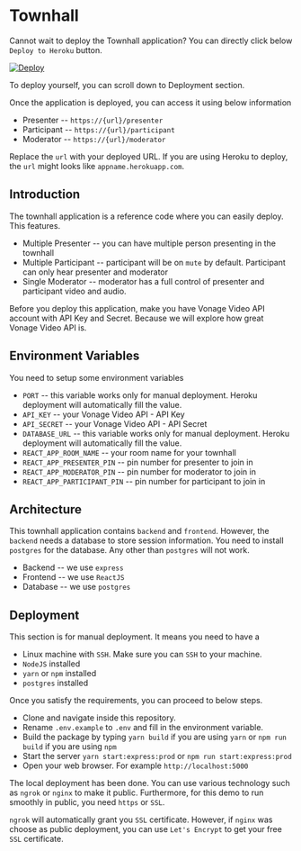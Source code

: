 # Townhall
Cannot wait to deploy the Townhall application? You can directly click below `Deploy to Heroku` button.

[![Deploy](https://www.herokucdn.com/deploy/button.svg)](https://heroku.com/deploy?template=https://github.com/nexmo-se/townhall)

To deploy yourself, you can scroll down to Deployment section.

Once the application is deployed, you can access it using below information

  - Presenter -- `https://{url}/presenter`
  - Participant -- `https://{url}/participant`
  - Moderator -- `https://{url}/moderator`
  
Replace the `url` with your deployed URL. If you are using Heroku to deploy, the `url` might looks like `appname.herokuapp.com`. 

## Introduction
The townhall application is a reference code where you can easily deploy. This features.

  - Multiple Presenter -- you can have multiple person presenting in the townhall
  - Multiple Participant -- participant will be on `mute` by default. Participant can only hear presenter and moderator
  - Single Moderator -- moderator has a full control of presenter and participant video and audio.

Before you deploy this application, make you have Vonage Video API account with API Key and Secret. Because we will explore how great Vonage Video API is.

## Environment Variables
You need to setup some environment variables 

  - `PORT` -- this variable works only for manual deployment. Heroku deployment will automatically fill the value.
  - `API_KEY` -- your Vonage Video API - API Key
  - `API_SECRET` -- your Vonage Video API - API Secret
  - `DATABASE_URL` -- this variable works only for manual deployment. Heroku deployment will automatically fill the value.
  - `REACT_APP_ROOM_NAME` -- your room name for your townhall
  - `REACT_APP_PRESENTER_PIN` -- pin number for presenter to join in
  - `REACT_APP_MODERATOR_PIN` -- pin number for moderator to join in
  - `REACT_APP_PARTICIPANT_PIN` -- pin number for participant to join in

## Architecture
This townhall application contains `backend` and `frontend`. However, the `backend` needs a database to store session information. You need to install `postgres` for the database. Any other than `postgres` will not work.

  - Backend -- we use `express`
  - Frontend -- we use `ReactJS`
  - Database -- we use `postgres`


## Deployment
This section is for manual deployment. It means you need to have a 
  
  - Linux machine with `SSH`. Make sure you can `SSH` to your machine.
  - `NodeJS` installed
  - `yarn` or `npm` installed
  - `postgres` installed 

Once you satisfy the requirements, you can proceed to below steps.
  
  - Clone and navigate inside this repository.
  - Rename `.env.example` to `.env` and fill in the environment variable.
  - Build the package by typing `yarn build` if you are using `yarn` or `npm run build` if you are using `npm`
  - Start the server `yarn start:express:prod` or `npm run start:express:prod`
  - Open your web browser. For example `http://localhost:5000`

The local deployment has been done. You can use various technology such as `ngrok` or `nginx` to make it public. Furthermore, for this demo to run smoothly in public, you need `https` or `SSL`. 

`ngrok` will automatically grant you `SSL` certificate. However, if `nginx` was choose as public deployment, you can use `Let's Encrypt` to get your free `SSL` certificate.
